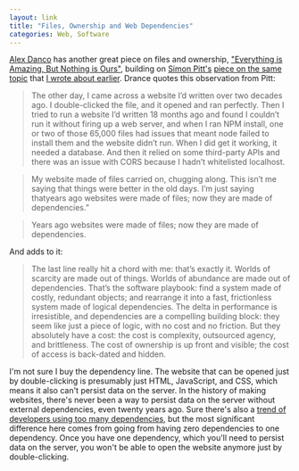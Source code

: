 ```yaml
---
layout: link
title: "Files, Ownership and Web Dependencies"
categories: Web, Software
---
```


[Alex Danco](https://twitter.com/Alex_Danco) has another great piece on files and ownership, ["Everything is Amazing, But Nothing is Ours"](https://alexdanco.com/2019/10/26/everything-is-amazing-but-nothing-is-ours/), building on [Simon Pitt's](https://twitter.com/Simon_Pitt) [piece on the same topic](https://onezero.medium.com/the-death-of-the-computer-file-doc-43cb028c0506) that [I wrote about earlier](https://blog.robenkleene.com/2019/10/19/the-death-of-files/). Drance quotes this observation from Pitt:

> The other day, I came across a website I’d written over two decades ago. I double-clicked the file, and it opened and ran perfectly. Then I tried to run a website I’d written 18 months ago and found I couldn’t run it without firing up a web server, and when I ran NPM install, one or two of those 65,000 files had issues that meant node failed to install them and the website didn’t run. When I did get it working, it needed a database. And then it relied on some third-party APIs and there was an issue with CORS because I hadn’t whitelisted localhost.

> My website made of files carried on, chugging along. This isn’t me saying that things were better in the old days. I’m just saying thatyears ago websites were made of files; now they are made of dependencies.”

> Years ago websites were made of files; now they are made of dependencies.

And adds to it:

> The last line really hit a chord with me: that’s exactly it. Worlds of scarcity are made out of things. Worlds of abundance are made out of dependencies. That’s the software playbook: find a system made of costly, redundant objects; and rearrange it into a fast, frictionless system made of logical dependencies. The delta in performance is irresistible, and dependencies are a compelling building block: they seem like just a piece of logic, with no cost and no friction. But they absolutely have a cost: the cost is complexity, outsourced agency, and brittleness. The cost of ownership is up front and visible; the cost of access is back-dated and hidden.

I'm not sure I buy the dependency line. The website that can be opened just by double-clicking is presumably just HTML, JavaScript, and CSS, which means it also can't persist data on the server. In the history of making websites, there's never been a way to persist data on the server without external dependencies, even twenty years ago. Sure there's also a [trend of developers using too many dependencies](https://www.davidhaney.io/npm-left-pad-have-we-forgotten-how-to-program/), but the most significant difference here comes from going from having zero dependencies to one dependency. Once you have one dependency, which you'll need to persist data on the server, you won't be able to open the website anymore just by double-clicking.
